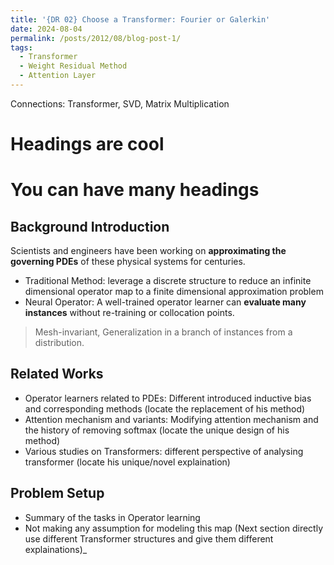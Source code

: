```yaml
---
title: '{DR 02} Choose a Transformer: Fourier or Galerkin'
date: 2024-08-04
permalink: /posts/2012/08/blog-post-1/
tags:
  - Transformer
  - Weight Residual Method
  - Attention Layer
---
```


Connections: Transformer, SVD, Matrix Multiplication

Headings are cool
======

You can have many headings
======

Background Introduction
------
Scientists and engineers have been working on **approximating the governing PDEs** of these physical systems for centuries.
- Traditional Method: leverage a discrete structure to reduce an infinite dimensional operator map to a finite dimensional approximation problem
- Neural Operator: A well-trained operator learner can **evaluate many instances** without re-training or collocation points.
> Mesh-invariant, Generalization in a branch of instances from a distribution.

Related Works
------
- Operator learners related to PDEs: Different introduced inductive bias and corresponding methods (locate the replacement of his method)
- Attention mechanism and variants: Modifying attention mechanism and the history of removing softmax (locate the unique design of his method)
- Various studies on Transformers: different perspective of analysing transformer (locate his unique/novel explaination)

Problem Setup
------
- Summary of the tasks in Operator learning
- Not making any assumption for modeling this map (Next section directly use different Transformer structures and give them different explainations)_
